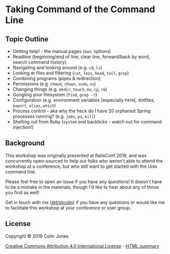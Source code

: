 # Taking Command of the Command Line

## Topic Outline

- Getting help! - the manual pages (`man`, options)
- Readline (beginning/end of line, clear line, forward/back by word, search command history)
- Navigating and looking around (e.g. `cd`, `ls`)
- Looking at files and filtering (`cat`, `less`, `head`, `tail`, `grep`)
- Combining programs (pipes & redirection)
- Permissions (e.g. `chmod`, `chown`, `sudo`, `su`)
- Changing things (e.g. `mkdir`, `touch`, `mv`, `cp`, `rm`)
- Googling your filesystem (`find`, `grep -r`)
- Configuration (e.g. environment variables [especially `PATH`], dotfiles, `export`, `alias`, `which`)
- Process control - aka why the heck do I have 20 orphaned Spring processes running? (e.g. `jobs`, `ps`, `kill`)
- Shelling out from Ruby (`system` and backticks - watch out for command injection!)


## Background

This workshop was originally presented at RailsConf 2019, and was concurrently
open-sourced to help out folks who weren't able to attend the workshop at a
conference, but who still want to get started with the Unix command line.

Please feel free to open an issue if you have any questions! It doesn't have to
be a mistake in the materials, though I'd like to hear about any of those you
find as well!

Get in touch with me ([@trptcolin](https://github.com/trptcolin)) if you have
any questions or would like me to facilitate this workshop at your conference
or user group.


## License

Copyright © 2019 Colin Jones

[Creative Commons Attribution 4.0 International License](LICENSE.txt) - [HTML summary](https://creativecommons.org/licenses/by/4.0/)
